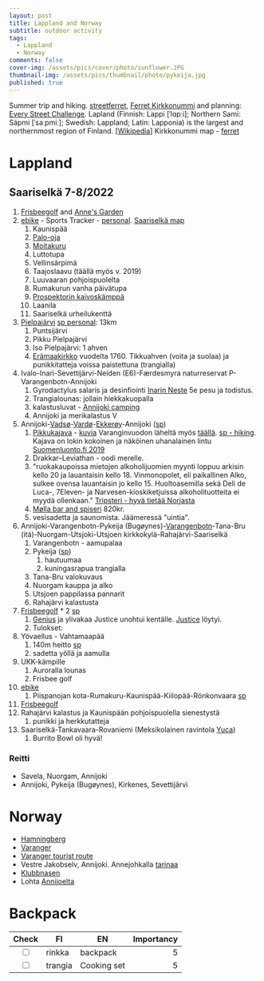 ```yaml
---
layout: post
title: Lappland and Norway
subtitle: outdoor activity
tags:
  - Lappland
  - Norway
comments: false
cover-img: /assets/pics/cover/photo/sunflower.JPG
thumbnail-img: /assets/pics/thumbnail/photo/pykeija.jpg
published: true
---
```


Summer trip and hiking. [streetferret](https://www.streetferret.com/), [Ferret Kirkkonummi](https://www.streetferret.com/sf/allstreets?c=36099) and planning: [Every Street Challenge](http://www.everystreetchallenge.com/). Lapland (Finnish: Lappi [ˈlɑpːi]; Northern Sami: Sápmi [ˈsaːpmiː]; Swedish: Lappland; Latin: Lapponia) is the largest and northernmost region of Finland. [[Wikipedia](https://en.wikipedia.org/wiki/Lapland_(Finland))] Kirkkonummi map - [ferret](https://www.openstreetmap.org/relation/36099)

# Lappland

## Saariselkä 7-8/2022

1. [Frisbeegolf](https://www.discgolfpark.com/course/saariselka-discgolfpark/) and [Anne's Garden](https://www.annesgardengrill.fi/annes-garden/)
2. [ebike](https://ebikerental.fi/) - Sports Tracker - [personal](https://www.sports-tracker.com/workout/haques/62e29fc2fe859c05fe5defe6). [Saariselkä map](https://www.infogis.fi/saariselka/)
   1. Kaunispää
   2. [Palo-oja](https://www.luontoon.fi/urhokekkosenkansallispuisto/reitit/reittikuvaukset)
   3. [Moitakuru](https://www.luontoon.fi/moitakurupaivatupa)
   4. Luttotupa
   5. Vellinsärpimä
   6. Taajoslaavu (täällä myös v. 2019)
   7. Luuvaaran pohjoispuolelta
   8. Rumakurun vanha päivätupa
   9. [Prospektorin kaivoskämppä](https://www.nuotiopaikat.fi/listing/prospektorin-kaivoskamppa/)
   10. Laanila
   11. Saariselkä urheilukenttä
3. [Pielpajärvi](https://retkipaikka.fi/pielpajarven-eramaakirkko-inari/) [sp personal](https://www.sports-tracker.com/workout/haques/62e42d2a013eea2e7fa43f8f): 13km
   1. Puntsijärvi
   2. Pikku Pielpajärvi
   3. Iso Pielpajärvi: 1 ahven
   4. [Erämaakirkko](http://perinnemaisema.fi/Pielpaj%C3%A4rven-kirkko.php) vuodelta 1760. Tikkuahven (voita ja suolaa) ja punikkitatteja voissa paistettuna (trangialla)
4. Ivalo-Inari-Sevettijärvi-Neiden (E6)-Færdesmyra naturreservat P-Varangenbotn-Annijoki
   1. Gyrodactylus salaris ja desinfiointi [Inarin Neste](https://www.suomenkalakirjasto.fi/gyrodactylus-salaris-ja-desinfiointi/#:~:text=Desinfiointi%20pisteet%20Inari,p%C3%A4iv%C3%A4%C3%A4n%20saakka.) 5e pesu ja todistus. 
   2. Trangialounas: jollain hiekkakuopalla
   3. kalastusluvat - [Annijoki camping](http://www2.vj-camping.no/)
   4. Annijoki ja merikalastus V
5. Annijoki-[Vadsø](https://www.expedia.fi/Vadso.dx3692)-[Vardø](https://www.visitvardo.com/)-[Ekkerøy](https://ekkeroy.no/english.htm)-Annijoki ([sp](https://www.sports-tracker.com/workout/haques/62e652e295378b05b4e7e8af))
   1. [Pikkukajava](https://valokuviasuomesta.kuvat.fi/kuvat/Linnut/Pikkukajava/) - [kuvia](https://pohjanportti.wordpress.com/tag/vardo/) Varanginvuodon läheltä myös [täällä](https://kaukokaipuumatkablogi.net/vuoreija-vardo/). [sp - hiking](https://www.sports-tracker.com/workout/haques/62e6a735fc11351246cc6fb0). Kajava on lokin kokoinen ja näköinen uhanalainen lintu [Suomenluonto.fi 2019](https://suomenluonto.fi/pikkukajavaa-uhkaa-katastrofi-se-on-jo-lasna/)
   2. Drakkar–Leviathan - oodi merelle.
   3. "ruokakaupoissa mietojen alkoholijuomien myynti loppuu arkisin kello 20 ja lauantaisin kello 18. Vinmonopolet, eli paikallinen Alko, sulkee ovensa lauantaisin jo kello 15. Huoltoasemilla sekä Deli de Luca-, 7Eleven- ja Narvesen-kioskiketjuissa alkoholituotteita ei myydä ollenkaan." [Tripsteri - hyvä tietää Norjasta](https://tripsteri.fi/oslo/kaytannon-asiat-oslon-matkalle/)
   4. [Mølla bar and spiseri](https://restaurantguru.com/Molla-Bar-og-Spiseri-Vadso) 820kr.
   5. vesisadetta ja saunomista. Jäämeressä "uintia".
6. Annijoki-Varangenbotn-Pykeija (Bugøynes)-[Varangenbotn](https://fi.wikipedia.org/wiki/Varangerbotn)-Tana-Bru (itä)-Nuorgam-Utsjoki-Utsjoen kirkkokylä-Rahajärvi-Saariselkä
   1. Varangenbotn - aamupalaa
   2. Pykeija ([sp](https://www.sports-tracker.com/workout/haques/62e7c00594d24d55627ee5ab))
      1. hautuumaa
      2. kuningasrapua trangialla
   3. Tana-Bru valokuvaus
   4. Nuorgam kauppa ja alko
   5. Utsjoen pappilassa pannarit
   6. Rahajärvi kalastusta
7. [Frisbeegolf](https://talonendm.github.io/2020-12-12-frisbeegolf/) * 2 [sp](https://www.sports-tracker.com/workout/haques/62e96449e2f6ed27f4bb558d)
   1. [Genius](https://discgolfoutlet.fi/product/3189/genius-fairway-driver) ja ylivakaa Justice unohtui kentälle. [Justice](https://www.dynamicdiscs.com/collections/dynamic-discs-justice) löytyi.
   2. Tulokset: 
8. Yövaellus - Vahtamaapää
   1. 140m heitto [sp](https://www.sports-tracker.com/workout/haques/62eacec30ed6d674a1fc09ba)
   2. sadetta yöllä ja aamulla
9.  UKK-kämpille
    1.  Auroralla lounas
    2.  Frisbee golf
10. [ebike](https://ebikerental.fi/)
    1.  Piispanojan kota-Rumakuru-Kaunispää-Kiilopää-Rönkonvaara [sp](https://www.sports-tracker.com/workout/haques/62ed31bc040f765821a2f110)
11. [Frisbeegolf](https://talonendm.github.io/2020-12-12-frisbeegolf/)
12. Rahajärvi kalastus ja Kaunispään pohjoispuolella sienestystä
    1.  punikki ja herkkutatteja
13. Saariselkä-Tankavaara-Rovaniemi (Meksikolainen ravintola [Yuca](https://www.yuca.fi/))
    1.  Burrito Bowl oli hyvä!

### Reitti 

- Savela, Nuorgam, Annijoki
- Annijoki, Pykeija (Bugøynes), Kirkenes, Sevettijärvi

# Norway

- [Hamningberg](https://en.wikipedia.org/wiki/Hamningberg)
- [Varanger](https://www.visitgreaterarctic.com/varangerhalvoya-national-park/)
- [Varanger tourist route](https://stunningoutdoors.com/varanger-road-trip-norway/)
- Vestre Jakobselv, Annijoki. Annejohkalla [tarinaa](https://ffh.kuvat.fi/blog/155/annejohkalla/)
- [Klubbnasen](https://pohjanportti.wordpress.com/tag/klubbnasen/)
- Lohta [Annijoelta](http://pojatkalastaa.123kotisivu.fi/281587376)

# Backpack

| Check   |      FI      |  EN |  Importancy |
|:----------:|-------------|------|-----:|  
| <input type = "checkbox" name = "bag"> | rinkka | backpack | 5 | 
| <input type = "checkbox" name = "maila"> | trangia | Cooking set | 5 | 





